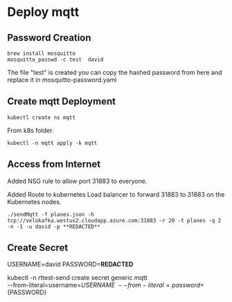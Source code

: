 # Deploy mqtt

## Password Creation

```
brew install mosquitto 
mosquitto_passwd -c test  david
```

The file "test" is created you can copy the hashed password from here and replace it in mosquitto-password.yaml


## Create mqtt Deployment

```
kubectl create ns mqtt
```

From k8s folder.

```
kubectl -n mqtt apply -k mqtt
```

## Access from Internet 

Added NSG rule to allow port 31883 to everyone.

Added Route to kubernetes Load balancer to forward 31883 to 31883 on the Kubernetes nodes.


```
./sendMqtt -f planes.json -h tcp://velokafka.westus2.cloudapp.azure.com:31883 -r 20 -t planes -q 2 -n -1 -u david -p **REDACTED**
```


## Create Secret

USERNAME=david
PASSWORD=**REDACTED**

kubectl -n rttest-send create secret generic mqtt \
    --from-literal=username=${USERNAME} \
    --from-literal=password=${PASSWORD}
